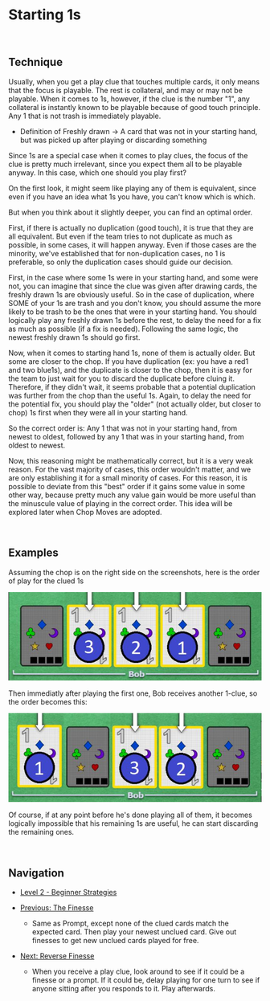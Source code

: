 # Starting 1s

<br />

## Technique

Usually, when you get a play clue that touches multiple cards, it only means that the focus is playable. The rest is collateral, and may or may not be playable.
When it comes to 1s, however, if the clue is the number "1", any collateral is instantly known to be playable because of good touch principle. Any 1 that is not trash is immediately playable.

* Definition of Freshly drawn -> A card that was not in your starting hand, but was picked up after playing or discarding something

Since 1s are a special case when it comes to play clues, the focus of the clue is pretty much irrelevant, since you expect them all to be playable anyway. In this case, which one should you play first?

On the first look, it might seem like playing any of them is equivalent, since even if you have an idea what 1s you have, you can't know which is which.

But when you think about it slightly deeper, you can find an optimal order.

First, if there is actually no duplication (good touch), it is true that they are all equivalent. But even if the team tries to not duplicate as much as possible, in some cases, it will happen anyway. Even if those cases are the minority, we've established that for non-duplication cases, no 1 is preferable, so only the duplication cases should guide our decision.

First, in the case where some 1s were in your starting hand, and some were not, you can imagine that since the clue was given after drawing cards, the freshly drawn 1s are obviously useful. So in the case of duplication, where SOME of your 1s are trash and you don't know, you should assume the more likely to be trash to be the ones that were in your starting hand.
You should logically play any freshly drawn 1s before the rest, to delay the need for a fix as much as possible (if a fix is needed). Following the same logic, the newest freshly drawn 1s should go first.

Now, when it comes to starting hand 1s, none of them is actually older. But some are closer to the chop. If you have duplication (ex: you have a red1 and two blue1s), and the duplicate is closer to the chop, then it is easy for the team to just wait for you to discard the duplicate before cluing it. Therefore, if they didn't wait, it seems probable that a potential duplication was further from the chop than the useful 1s. Again, to delay the need for the potential fix, you should play the "older" (not actually older, but closer to chop) 1s first when they were all in your starting hand.

So the correct order is: Any 1 that was not in your starting hand, from newest to oldest, followed by any 1 that was in your starting hand, from oldest to newest.

Now, this reasoning might be mathematically correct, but it is a very weak reason. For the vast majority of cases, this order wouldn't matter, and we are only establishing it for a small minority of cases. For this reason, it is possible to deviate from this "best" order if it gains some value in some other way, because pretty much any value gain would be more useful than the minuscule value of playing in the correct order.
This idea will be explored later when Chop Moves are adopted.

<br />

## Examples

Assuming the chop is on the right side on the screenshots, here is the order of play for the clued 1s

<p align="center">
    <img src="images/12_StartingHand1s.png" />
</p>

Then immediatly after playing the first one, Bob receives another 1-clue, so the order becomes this:

<p align="center">
    <img src="images/12_FreshlyDrawn1.png" />
</p>

Of course, if at any point before he's done playing all of them, it becomes logically impossible that his remaining 1s are useful, he can start discarding the remaining ones.

<br />

## Navigation

* [Level 2 - Beginner Strategies](https://github.com/agilbert1412/HanabiStrategy/blob/master/Strategy/Level%202%20-%20Beginner/Level%202%20-%20Beginner.md)

* [Previous: The Finesse](https://github.com/agilbert1412/HanabiStrategy/blob/master/Strategy/Level%202%20-%20Beginner/11%20-%20The%20Finesse.md)
	* Same as Prompt, except none of the clued cards match the expected card. Then play your newest unclued card. Give out finesses to get new unclued cards played for free.

* [Next: Reverse Finesse](https://github.com/agilbert1412/HanabiStrategy/blob/master/Strategy/Level%202%20-%20Beginner/13%20-%20Reverse%20Finesse.md)
	* When you receive a play clue, look around to see if it could be a finesse or a prompt. If it could be, delay playing for one turn to see if anyone sitting after you responds to it. Play afterwards.
